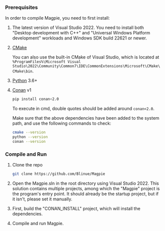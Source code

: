 ### Prerequisites

In order to compile Magpie, you need to first install:

1. The latest version of Visual Studio 2022. You need to install both "Desktop development with C++" and "Universal Windows Platform development" workloads and Windows SDK build 22621 or newer.
2. [CMake](https://cmake.org/)

   You can also use the built-in CMake of Visual Studio, which is located at `%ProgramFiles%\Microsoft Visual Studio\2022\Community\Common7\IDE\CommonExtensions\Microsoft\CMake\CMake\bin`.
2. [Python](https://www.python.org/) 3.6+
3. [Conan](https://conan.io/) v1

   ```bash
   pip install conan<2.0
   ```
   To execute in cmd, double quotes should be added around `conan<2.0`. 
   
   Make sure that the above dependencies have been added to the system path, and use the following commands to check:
   ```bash
   cmake --version
   python --version
   conan --version
   ```

### Compile and Run

1. Clone the repo

   ```bash
   git clone https://github.com/Blinue/Magpie
   ```

2. Open the Magpie.sln in the root directory using Visual Studio 2022. This solution contains multiple projects, among which the "Magpie" project is the program's entry point. It should already be the startup project, but if it isn't, please set it manually.

3. First, build the "CONAN_INSTALL" project, which will install the dependencies.

4. Compile and run Magpie.
